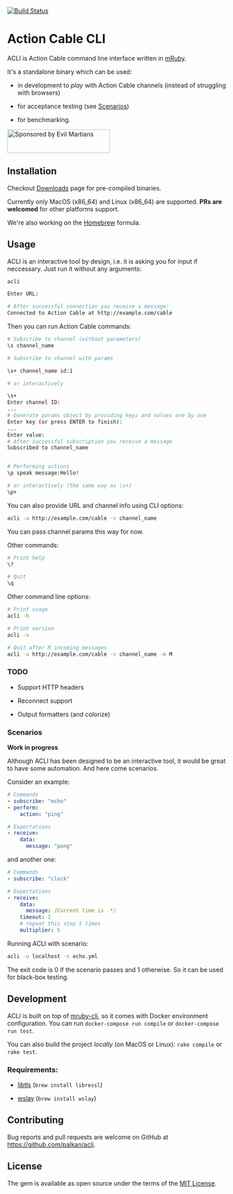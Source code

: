 [![Build Status](https://travis-ci.org/palkan/acli.svg?branch=master)](https://travis-ci.org/palkan/acli)

# Action Cable CLI

ACLI is Action Cable command line interface written in [mRuby](http://mruby.org).

It's a standalone binary which can be used:

- in development to _play_ with Action Cable channels (instead of struggling with browsers)

- for acceptance testing (see [Scenarios](#scenarios))

- for benchmarking.

<a href="https://evilmartians.com/">
<img src="https://evilmartians.com/badges/sponsored-by-evil-martians.svg" alt="Sponsored by Evil Martians" width="236" height="54"></a>

## Installation

Checkout [Downloads](https://github.com/palkan/acli/blob/master/DOWNLOADS.md) page for pre-compiled binaries.

Currently only MacOS (x86\_64) and Linux (x86\_64) are supported.
**PRs are welcomed** for other platforms support.

We're also working on the [Homebrew](https://brew.sh/) formula.


## Usage

ACLI is an interactive tool by design, i.e. it is asking you for input if neccessary.
Just run it without any arguments:

```sh
acli

Enter URL:

# After successful connection you receive a message:
Connected to Action Cable at http://example.com/cable
```

Then you can run Action Cable commands:

```sh
# Subscribe to channel (without parameters)
\s channel_name

# Subscribe to channel with params

\s+ channel_name id:1

# or interactively

\s+
Enter channel ID:
...
# Generate params object by providing keys and values one by one
Enter key (or press ENTER to finish):
...
Enter value:
# After successful subscription you receive a message
Subscribed to channel_name


# Performing actions
\p speak message:Hello!

# or interactively (the same way as \s+)
\p+
```

You can also provide URL and channel info using CLI options:

```sh
acli -u http://example.com/cable -c channel_name
```

You can pass channel params this way for now.

Other commands:

```sh
# Print help
\?

# Quit
\q
```

Other command line options:

```sh
# Print usage
acli -h

# Print version
acli -v

# Quit after M incoming messages
acli -u http://example.com/cable -c channel_name -m M
```

### TODO

- Support HTTP headers

- Reconnect support

- Output formatters (and colorize)

### Scenarios

**Work in progress**

Although ACLI has been designed to be an interactive tool, it would be great to have some automation.
And here come scenarios.

Consider an example:

```yml
# Commands
- subscribe: "echo"
- perform:
    action: "ping"

# Expectations
- receive:
    data:
      message: "pong"
```

and another one:


```yml
# Commands
- subscribe: "clock"

# Expectations
- receive:
    data:
      message: /Current time is .*/
    timeout: 2
    # repeat this step 5 times
    multiplier: 5
```

Running ACLI with scenario:

```sh
acli -u localhost -s echo.yml
```

The exit code is 0 if the scenario passes and 1 otherwise. So it can be used for black-box testing.

## Development

ACLI is built on top of [mruby-cli](http://mruby-cli.org), so it comes with Docker environment configuration.
You can run `docker-compose run compile` or `docker-compose run test`.

You can also build the project _locally_ (on MacOS or Linux): `rake compile` or `rake test`.

### Requirements:

- [libtls](https://www.libressl.org/) (`brew install libressl`)

- [wslay](https://github.com/tatsuhiro-t/wslay) (`brew install wslay`)

## Contributing

Bug reports and pull requests are welcome on GitHub at https://github.com/palkan/acli.

## License

The gem is available as open source under the terms of the [MIT License](http://opensource.org/licenses/MIT).

